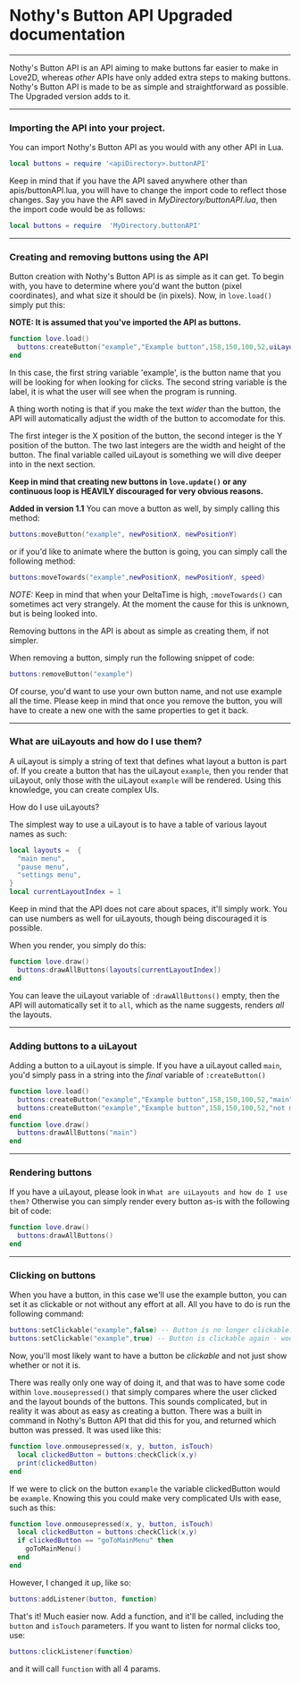 # Nothy's Button API Upgraded documentation
***
Nothy's Button API is an API aiming to make buttons far easier to make in Love2D, whereas *other* APIs have only added extra steps to making buttons. Nothy's Button API is made to be as simple and straightforward as possible.
The Upgraded version adds to it.
***
### Importing the API into your project.
You can import Nothy's Button API as you would with any other API in Lua.
```lua
local buttons = require '<apiDirectory>.buttonAPI'
```
Keep in mind that if you have the API saved anywhere other than apis/buttonAPI.lua, you will have to change the import code to reflect those changes.
Say you have the API saved in *MyDirectory/buttonAPI.lua*, then the import code would be as follows:
```lua
local buttons = require  'MyDirectory.buttonAPI'
```
***
### Creating and removing buttons using the API
Button creation with Nothy's Button API is as simple as it can get. To begin with, you have to determine where you'd want the button (pixel coordinates), and what size it should be (in pixels).
Now, in ``love.load()`` simply put this:

**NOTE: It is assumed that you've imported the API as buttons.**
```lua
function love.load()
  buttons:createButton("example","Example button",158,150,100,52,uiLayout)
end
```
In this case, the first string variable 'example', is the button name that you will be looking for when looking for clicks. The second string variable is the label, it is what the user will see when the program is running.

A thing worth noting is that if you make the text *wider* than the button, the API will automatically adjust the width of the button to accomodate for this.


The first integer is the X position of the button, the second integer is the Y position of the button. The two last integers are the width and height of the button.
The final variable called uiLayout is something we will dive deeper into in the next section.

**Keep in mind that creating new buttons in ``love.update()`` or any continuous loop is HEAVILY discouraged for very obvious reasons.**

**Added in version 1.1**
You can move a button as well, by simply calling this method:
```lua
buttons:moveButton("example", newPositionX, newPositionY)
```
or if you'd like to animate where the button is going, you can simply call the following method:
```lua
buttons:moveTowards("example",newPositionX, newPositionY, speed)
```
*NOTE:* Keep in mind that when your DeltaTime is high, ``:moveTowards()`` can sometimes act very strangely. At the moment the cause for this is unknown, but is being looked into.

Removing buttons in the API is about as simple as creating them, if not simpler.

When removing a button, simply run the following snippet of code:
```lua
buttons:removeButton("example")
```
Of course, you'd want to use your own button name, and not use example all the time. Please keep in mind that once you remove the button, you will have to create a new one with the same properties to get it back.
***
### What are uiLayouts and how do I use them?
A uiLayout is simply a string of text that defines what layout a button is part of.
If you create a button that has the uiLayout ``example``, then you render that uiLayout, only those with the uiLayout ``example`` will be rendered.
Using this knowledge, you can create complex UIs.

How do I use uiLayouts?

The simplest way to use a uiLayout is to have a table of various layout names as such:
```lua
local layouts =  {
  "main menu",
  "pause menu",
  "settings menu",
}
local currentLayoutIndex = 1
```
Keep in mind that the API does not care about spaces, it'll simply work.
You can use numbers as well for uiLayouts, though being discouraged it is possible.

When you render, you simply do this:

```lua
function love.draw()
  buttons:drawAllButtons(layouts[currentLayoutIndex])
end
```
You can leave the uiLayout variable of ``:drawAllButtons()`` empty, then the API will automatically set it to ``all``, which as the name suggests, renders *all* the layouts.
***
### Adding buttons to a uiLayout
Adding a button to a uiLayout is simple.
If you have a uiLayout called ``main``, you'd simply pass in a string into the *final* variable of ``:createButton()``

```lua
function love.load()
  buttons:createButton("example","Example button",158,150,100,52,"main") -- I will be rendered
  buttons:createButton("example","Example button",158,150,100,52,"not main") -- I will not be rendered
end
function love.draw()
  buttons:drawAllButtons("main")
end
```
***
### Rendering buttons
If you have a uiLayout, please look in ``What are uiLayouts and how do I use them?``
Otherwise you can simply render every button as-is with the following bit of code:
```lua
function love.draw()
  buttons:drawAllButtons()
end
```
***
### Clicking on buttons
When you have a button, in this case we'll use the example button, you can set it as clickable or not without any effort at all.
All you have to do is run the following command:
```lua
buttons:setClickable("example",false) -- Button is no longer clickable.
buttons:setClickable("example",true) -- Button is clickable again - woohoo!
```
Now, you'll most likely want to have a button be *clickable* and not just show whether or not it is.

There was really only one way of doing it, and that was to have some code within ``love.mousepressed()`` that simply compares where the user clicked and the layout bounds of the buttons. This sounds complicated, but in reality it was about as easy as creating a button.
There was a built in command in Nothy's Button API that did this for you, and returned which button was pressed.
It was used like this:
```lua
function love.onmousepressed(x, y, button, isTouch)
  local clickedButton = buttons:checkClick(x,y)
  print(clickedButton)
end
```
If we were to click on the button ``example`` the variable clickedButton would be ``example``. Knowing this you could make very complicated UIs with ease, such as this:
```lua
function love.onmousepressed(x, y, button, isTouch)
  local clickedButton = buttons:checkClick(x,y)
  if clickedButton == "goToMainMenu" then
    goToMainMenu()
  end
end
```
However, I changed it up, like so:
```lua
buttons:addListener(button, function)
```
That's it! Much easier now. Add a function, and it'll be called, including the `button` and `isTouch` parameters.
If you want to listen for normal clicks too, use:
```lua
buttons:clickListener(function)
```
and it will call `function` with all 4 params.
